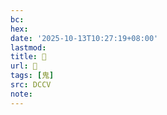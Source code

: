 ```yaml
---
bc:
hex:
date: '2025-10-13T10:27:19+08:00'
lastmod:
title: 􂜂
url: 􂜂
tags: [鬼]
src: DCCV
note:
---
```

